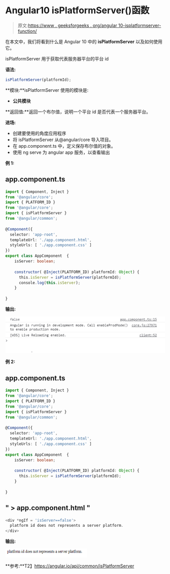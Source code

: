 # Angular10 isPlatformServer()函数

> 原文:[https://www . geeksforgeeks . org/angular 10-isplatformserver-function/](https://www.geeksforgeeks.org/angular10-isplatformserver-function/)

在本文中，我们将看到什么是 Angular 10 中的 **isPlatformServer** 以及如何使用它。

isPlatformServer 用于获取代表服务器平台的平台 id

**语法:**

```ts
isPlatformServer(platformId);
```

**模块:**isPlatformServer 使用的模块是:

*   **公共模块**

**返回值:**返回一个布尔值，说明一个平台 id 是否代表一个服务器平台。

**进场:**

*   创建要使用的角度应用程序
*   将 isPlatformServer 从@angular/core 导入项目。
*   在 app.component.ts 中，定义保存布尔值的对象。
*   使用 ng serve 为 angular app 服务，以查看输出

**例 1:**

## app.component.ts

```ts
import { Component, Inject } 
from '@angular/core';
import { PLATFORM_ID } 
from '@angular/core';
import { isPlatformServer }
from '@angular/common';

@Component({
  selector: 'app-root',
  templateUrl: './app.component.html',
  styleUrls: [ './app.component.css' ]
})
export class AppComponent  {
    isServer: boolean;

    constructor( @Inject(PLATFORM_ID) platformId: Object) {
      this.isServer = isPlatformServer(platformId);
      console.log(this.isServer);
    }

}
```

**输出:**

![](img/e1dcbefdae3348d6244a67329d2822f9.png)

**例 2:**

## app.component.ts

```ts
import { Component, Inject } 
from '@angular/core';
import { PLATFORM_ID } 
from '@angular/core';
import { isPlatformServer } 
from '@angular/common';

@Component({
  selector: 'app-root',
  templateUrl: './app.component.html',
  styleUrls: [ './app.component.css' ]
})
export class AppComponent  {
    isServer: boolean;

    constructor( @Inject(PLATFORM_ID) platformId: Object) {
      this.isServer = isPlatformServer(platformId);
    }

}
```

## " > app.component.html "

```ts
<div *ngIf = 'isServer==false'>
  platform id does not represents a server platform.
</div>
```

**输出:**

![](img/791f340b1c1252ef879144df9360cf59.png)

**参考:**T2】https://angular.io/api/common/isPlatformServer